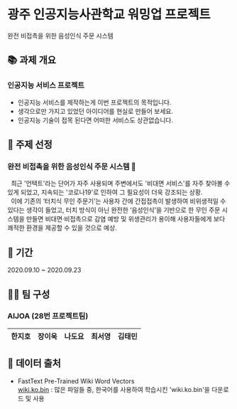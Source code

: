 # 광주 인공지능사관학교 워밍업 프로젝트
완전 비접촉을 위한 음성인식 주문 시스템


## 📚 과제 개요
### 인공지능 서비스 프로젝트
- 인공지능 서비스를 제작하는게 이번 프로젝트의 목적입니다.
- 생각으로만 가지고 있었던 아이디어를 현실로 만들어 보세요.
- 인공지능 기술이 접목 된다면 어떠한 서비스도 상관없습니다.


## 👀 주제 선정
### **완전 비접촉을 위한 음성인식 주문 시스템** 🍔
&nbsp;&nbsp;최근 '언택트'라는 단어가 자주 사용되며 주변에서도 '비대면 서비스'를 자주 찾아볼 수 있게 되었고, 지속되는 '코로나19'로 인하여 그 필요성이 더욱 강조되는 상황.  
&nbsp;&nbsp;이에 기존의 ‘터치식 무인 주문기’는 사용자 간에 간접접촉이 발생하여 비위생적일 수 있다는 생각이 들었고, 터치 방식이 아닌 완전한 ‘음성인식’을 기반으로 한 무인 주문 시스템을 만들면 비대면·비접촉으로 감염 예방 및 위생관리가 용이해 사용자들에게 보다 쾌적한 환경을 제공할 수 있을 것으로 예상.


## 📆 기간
2020.09.10 ~ 2020.09.23


## 🏃‍♂️ 팀 구성
### **AIJOA** (28번 프로젝트팀)
|한지호|장이욱|나도요|최서영|김태민|
|-----|-----|-----|-----|-----|


## 📑 데이터 출처
- FastText Pre-Trained Wiki Word Vectors  
  [wiki.ko.bin](https://fasttext.cc/docs/en/pretrained-vectors.html) : 많은 파일들 중, 한국어를 사용하여 학습시킨 'wiki.ko.bin'을 다운로드 및 사용